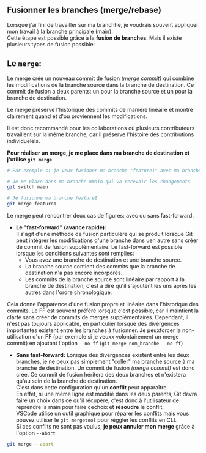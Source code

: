 ## Fusionner les branches (merge/rebase)

Lorsque j'ai fini de travailler sur ma branchhe, je voudrais souvent appliquer mon travail à la branche principale (main).  
Cette étape est possible grâce à la **fusion de branches**. Mais il existe plusieurs types de fusion possible:

## Le `merge`:

Le merge crée un nouveau commit de fusion *(merge commit)* qui combine les modifications de la branche source dans la branche de destination. Ce commit de fusion a deux parents: un pour la branche source et un pour la branche de destination. 

Le merge préserve l'historique des commits de manière linéaire et montre clairement quand et d'où proviennent les modifications.

Il est donc recommandé pour les collaborations où plusieurs contributeurs travaillent sur la même branche, car il préserve l'histoire des contributions individuelels.

**Pour réaliser un merge, je me place dans ma branche de destination et j'utilise `git merge`**

```bash
# Par exemple si je veux fusioner ma branche "feature1" avec ma branche "main"

# Je me place dans ma branche mmain qui va recevoir les changements
git switch main

# Je fusionne ma branche feature1
git merge feature1
```

Le merge peut rencontrer deux cas de figures: avec ou sans fast-forward.

- **Le "fast-forward" (avance rapide):**  
Il s'agit d'une méthode de fusion particulère qui se produit lorsque Git peut intégrer les modifications d'une branche dans uen autre sans créer de commit de fusion supplémentaire. Le fast-forward est possible lorsque les conditions suivantes sont remplies:
    - Vous avez une branche de destination et une branche source.
    - La branche source contient des commits que la branche de destination n'a pas encore incorporés.
    - Les commits de la branche source sont linéaire par rapport à la branche de destination, c'est à dire qu'il s'ajoutent les uns après les autres dans l'ordre chronologique.

Cela donne l'apparence d'une fusion propre et linéaire dans l'historique des commits. Le FF est souvent préféré lorsque c'est possible, car il maintient la clarté sans créer de commits de merges supplémentaires. Cependant, il n'est pas toujours applicable, en particulier lorsque des divergences importantes existent entre les branches à fusionner. Je peuxforcer la non-utilisation d'un FF (par exemple si je veuxx volontairement un merge commit) en ajoutant l'option `--no-ff` (`git merge nom_branche --no-ff`)

- **Sans fast-forward:**
Lorsque des divergences existent entre les deux branches, je ne peux pas simplement "coller" ma branche source à ma branche de destination. Un commit de fusion *(merge commit)* est donc crée. Ce commit de fusion héritera des deux branches et n'existera qu'au sein de la branche de destination.  
C'est dans cette configuration qu'un **conflit** peut apparaître.  
En effet, si une même ligne est modifié dans les deux parents, Git devra faire un choix dans ce qu'il récupère, c'est donc à l'utilisateur de reprendre la main pour faire cechoix et **résoudre** le conflit.  
VSCode utilise un outil graphique pour réparer les conflits mais vous pouvez utiliser le `git mergetool` pour réggler les conflits en CLI.  
Si ces conflits ne sont pas voulus, **je peux annuler mon merge** grâce à l'option `--abort`

```bash
git merge --abort
```